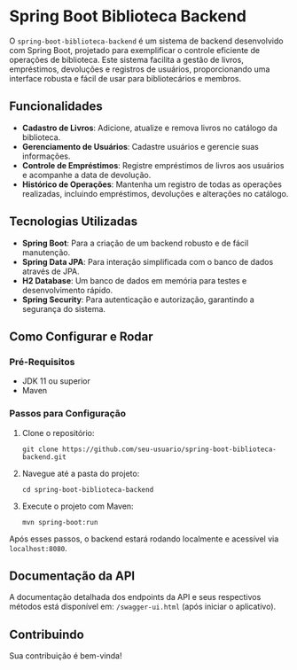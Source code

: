 # Spring Boot Biblioteca Backend

O `spring-boot-biblioteca-backend` é um sistema de backend desenvolvido com Spring Boot, projetado para exemplificar o controle eficiente de operações de biblioteca. Este sistema facilita a gestão de livros, empréstimos, devoluções e registros de usuários, proporcionando uma interface robusta e fácil de usar para bibliotecários e membros.

## Funcionalidades

- **Cadastro de Livros**: Adicione, atualize e remova livros no catálogo da biblioteca.
- **Gerenciamento de Usuários**: Cadastre usuários e gerencie suas informações.
- **Controle de Empréstimos**: Registre empréstimos de livros aos usuários e acompanhe a data de devolução.
- **Histórico de Operações**: Mantenha um registro de todas as operações realizadas, incluindo empréstimos, devoluções e alterações no catálogo.

## Tecnologias Utilizadas

- **Spring Boot**: Para a criação de um backend robusto e de fácil manutenção.
- **Spring Data JPA**: Para interação simplificada com o banco de dados através de JPA.
- **H2 Database**: Um banco de dados em memória para testes e desenvolvimento rápido.
- **Spring Security**: Para autenticação e autorização, garantindo a segurança do sistema.

## Como Configurar e Rodar

### Pré-Requisitos

- JDK 11 ou superior
- Maven

### Passos para Configuração

1. Clone o repositório:

   ```
   git clone https://github.com/seu-usuario/spring-boot-biblioteca-backend.git
   ```

2. Navegue até a pasta do projeto:

   ```
   cd spring-boot-biblioteca-backend
   ```

3. Execute o projeto com Maven:

   ```
   mvn spring-boot:run
   ```

Após esses passos, o backend estará rodando localmente e acessível via `localhost:8080`.

## Documentação da API

A documentação detalhada dos endpoints da API e seus respectivos métodos está disponível em: `/swagger-ui.html` (após iniciar o aplicativo).

## Contribuindo

Sua contribuição é bem-vinda! 
